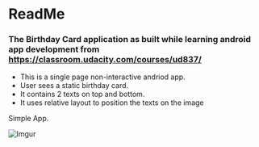 # ReadMe

### The Birthday Card application as built while learning android app development from https://classroom.udacity.com/courses/ud837/

* This is a single page non-interactive andriod app.
* User sees a static birthday card.
* It contains 2 texts on top and bottom.
* It uses relative layout to position the texts on the image

Simple App.

![Imgur](https://i.imgur.com/b5cKke5l.png)